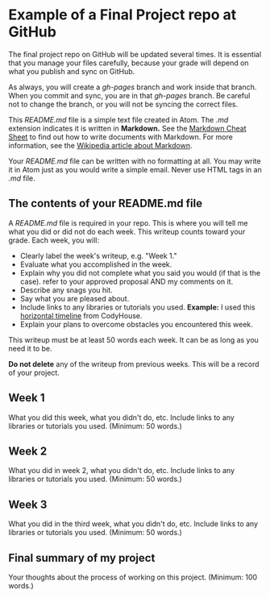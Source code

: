 # Example of a Final Project repo at GitHub

The final project repo on GitHub will be updated several times. It is essential that you manage your files carefully, because your grade will depend on what you publish and sync on GitHub.

As always, you will create a *gh-pages* branch and work inside that branch. When you commit and sync, you are in that *gh-pages* branch. Be careful not to change the branch, or you will not be syncing the correct files.

This *README.md* file is a simple text file created in Atom. The *.md* extension indicates it is written in **Markdown.** See the [Markdown Cheat Sheet](http://support.mashery.com/docs/read/customizing_your_portal/Markdown_Cheat_Sheet) to find out how to write documents with Markdown. For more information, see the [Wikipedia article about Markdown](http://en.wikipedia.org/wiki/Markdown).

Your *README.md* file can be written with no formatting at all. You may write it in Atom just as you would write a simple email. Never use HTML tags in an *.md* file.

## The contents of your README.md file

A *README.md* file is required in your repo. This is where you will tell me what you did or did not do each week. This writeup counts toward your grade. Each week, you will:

* Clearly label the week's writeup, e.g. "Week 1."
* Evaluate what you accomplished in the week.
* Explain why you did not complete what you said you would (if that is the case). refer to your approved proposal AND my comments on it.
* Describe any snags you hit.
* Say what you are pleased about.
* Include links to any libraries or tutorials you used. **Example:** I used this [horizontal timeline](https://codyhouse.co/demo/horizontal-timeline/index.html) from CodyHouse.
* Explain your plans to overcome obstacles you encountered this week.

This writeup must be at least 50 words each week. It can be as long as you need it to be.

**Do not delete** any of the writeup from previous weeks. This will be a record of your project.

## Week 1

What you did this week, what you didn't do, etc. Include links to any libraries or tutorials you used. (Minimum: 50 words.)

## Week 2

What you did in week 2, what you didn't do, etc. Include links to any libraries or tutorials you used. (Minimum: 50 words.)

## Week 3

What you did in the third week, what you didn't do, etc. Include links to any libraries or tutorials you used. (Minimum: 50 words.)

## Final summary of my project

Your thoughts about the process of working on this project. (Minimum: 100 words.)
